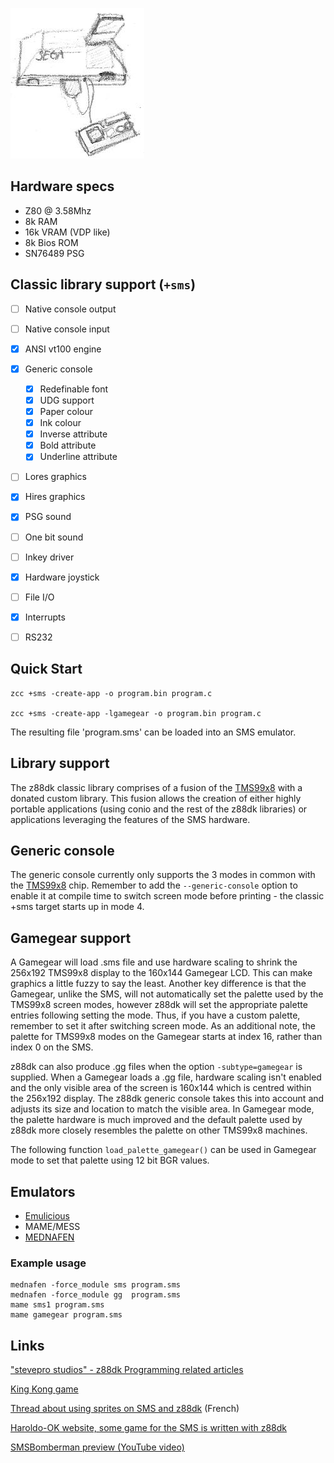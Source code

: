 ![](images/platform/sms.jpg)

## Hardware specs

* Z80 @ 3.58Mhz
* 8k RAM
* 16k VRAM (VDP like)
* 8k Bios ROM
* SN76489 PSG

## Classic library support (`+sms`)

* [ ] Native console output
* [ ] Native console input
* [x] ANSI vt100 engine
* [x] Generic console
    * [x] Redefinable font
    * [x] UDG support
    * [x] Paper colour
    * [x] Ink colour
    * [x] Inverse attribute
    * [x] Bold attribute
    * [x] Underline attribute
* [ ] Lores graphics
* [x] Hires graphics
* [x] PSG sound
* [ ] One bit sound
* [ ] Inkey driver
* [x] Hardware joystick
* [ ] File I/O
* [x] Interrupts
* [ ] RS232


## Quick Start

    zcc +sms -create-app -o program.bin program.c

    zcc +sms -create-app -lgamegear -o program.bin program.c


The resulting file 'program.sms' can be loaded into an SMS emulator.

## Library support

The z88dk classic library comprises of a fusion of the [TMS99x8](Classic-TMS9918) with a donated custom library. This fusion allows the creation of either highly portable applications (using conio and the rest of the z88dk libraries) or applications leveraging the features of the SMS hardware.

## Generic console

The generic console currently only supports the 3 modes in common with the [TMS99x8](Classic-TMS9918) chip. Remember to add the `--generic-console` option to enable it at compile time to switch screen mode before printing - the classic +sms target starts up in mode 4.

## Gamegear support

A Gamegear will load .sms file and use hardware scaling to shrink the 256x192 TMS99x8 display to the 160x144 Gamegear LCD. This can make graphics a little fuzzy to say the least. Another key difference is that the Gamegear, unlike the SMS, will not automatically set the palette used by the TMS99x8 screen modes, however z88dk will set the appropriate palette entries following setting the mode. Thus, if you have a custom palette, remember to set it after switching screen mode. As an additional note, the palette for TMS99x8 modes on the Gamegear starts at index 16, rather than index 0 on the SMS.

z88dk can also produce .gg files when the option `-subtype=gamegear` is supplied. When a Gamegear loads a .gg file, hardware scaling isn't enabled and the only visible area of the screen is 160x144 which is centred within the 256x192 display. The z88dk generic console takes this into account and adjusts its size and location to match the visible area. In Gamegear mode, the palette hardware is much improved and the default palette used by z88dk more closely resembles the palette on other TMS99x8 machines.

The following function `load_palette_gamegear()` can be used in Gamegear mode to set that palette using 12 bit BGR values.


## Emulators

* [Emulicious](https://emulicious.net)
* MAME/MESS
* [MEDNAFEN](https://mednafen.github.io/)


### Example usage

    mednafen -force_module sms program.sms
    mednafen -force_module gg  program.sms
    mame sms1 program.sms
    mame gamegear program.sms




## Links

["stevepro studios" - z88dk Programming related articles](http://steveproxna.blogspot.it/search/label/z88dk)

[King Kong game](http://hirudov.com/sega/KingKongSMS.php)

[Thread about using sprites on SMS and z88dk](http://www.mastersystem-france.com/t1686p30-programmation-master-system-en-assembleur-variante-en-c) (French)

[Haroldo-OK website, some game for the SMS is written with z88dk](http://www.haroldo-ok.com/)

[SMSBomberman preview (YouTube video)](https://www.youtube.com/watch?v=akYolXhhL1Q)

